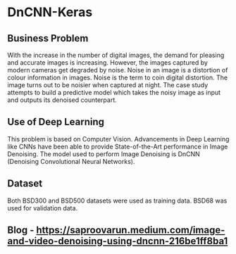 # DnCNN-Keras
## Business Problem
With the increase in the number of digital images, the demand for pleasing and accurate images is increasing. However, the images captured by modern cameras get degraded by noise. Noise in an image is a distortion of colour information in images. Noise is the term to coin digital distortion. The image turns out to be noisier when captured at night. The case study attempts to build a predictive model which takes the noisy image as input and outputs its denoised counterpart.
## Use of Deep Learning
This problem is based on Computer Vision. Advancements in Deep Learning like CNNs have been able to provide State-of-the-Art performance in Image Denoising. The model used to perform Image Denoising is DnCNN (Denoising Convolutional Neural Networks).
## Dataset
Both BSD300 and BSD500 datasets were used as training data. BSD68 was used for validation data.
## Blog - https://saproovarun.medium.com/image-and-video-denoising-using-dncnn-216be1ff8ba1
